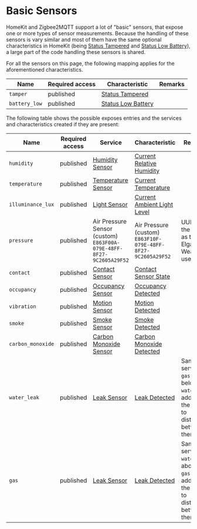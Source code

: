 # Basic Sensors
HomeKit and Zigbee2MQTT support a lot of "basic" sensors, that expose one or more types of sensor measurements.
Because the handling of these sensors is vary similar and most of them have the same optional characteristics in HomeKit (being [Status Tampered](https://developers.homebridge.io/#/characteristic/StatusTampered) and [Status Low Battery](https://developers.homebridge.io/#/characteristic/StatusLowBattery)), a large part of the code handling these sensors is shared.

For all the sensors on this page, the following mapping applies for the aforementioned characteristics.

| Name | Required access | Characteristic | Remarks |
|-|-|-|-|
| `tamper` | published | [Status Tampered](https://developers.homebridge.io/#/characteristic/StatusTampered) |  |
| `battery_low` | published | [Status Low Battery](https://developers.homebridge.io/#/characteristic/StatusLowBattery) |  |

The following table shows the possible exposes entries and the services and characteristics created if they are present:

| Name | Required access | Service | Characteristic | Remarks |
|-|-|-|-|-|
| `humidity` | published | [Humidity Sensor](https://developers.homebridge.io/#/service/HumiditySensor) | [Current Relative Humidity](https://developers.homebridge.io/#/characteristic/CurrentRelativeHumidity) | |
| `temperature` | published | [Temperature Sensor](https://developers.homebridge.io/#/service/TemperatureSensor) | [Current Temperature](https://developers.homebridge.io/#/characteristic/CurrentTemperature) | |
| `illuminance_lux` | published | [Light Sensor](https://developers.homebridge.io/#/service/LightSensor) | [Current Ambient Light Level](https://developers.homebridge.io/#/characteristic/CurrentAmbientLightLevel) | |
| `pressure` | published | Air Pressure Sensor (custom)<br>`E863F00A-079E-48FF-8F27-9C2605A29F52` | Air Pressure (custom)<br>`E863F10F-079E-48FF-8F27-9C2605A29F52` | UUIDs are the same as the Elgato Eve Weather uses. |
| `contact` | published | [Contact Sensor](https://developers.homebridge.io/#/service/ContactSensor) | [Contact Sensor State](https://developers.homebridge.io/#/characteristic/ContactSensorState) | |
| `occupancy` | published | [Occupancy Sensor](https://developers.homebridge.io/#/service/OccupancySensor) | [Occupancy Detected](https://developers.homebridge.io/#/characteristic/OccupancyDetected) | |
| `vibration` | published | [Motion Sensor](https://developers.homebridge.io/#/service/MotionSensor) | [Motion Detected](https://developers.homebridge.io/#/characteristic/MotionDetected) | |
| `smoke` | published | [Smoke Sensor](https://developers.homebridge.io/#/service/SmokeSensor) | [Smoke Detected](https://developers.homebridge.io/#/characteristic/SmokeDetected) | |
| `carbon_monoxide` | published | [Carbon Monoxide Sensor](https://developers.homebridge.io/#/service/CarbonMonoxideSensor) | [Carbon Monoxide Detected](https://developers.homebridge.io/#/characteristic/CarbonMonoxideDetected) | |
| `water_leak` | published | [Leak Sensor](https://developers.homebridge.io/#/service/LeakSensor) | [Leak Detected](https://developers.homebridge.io/#/characteristic/LeakDetected) | Same service as `gas` (see below). `water` is added to the name to distinguish between them. |
| `gas` | published | [Leak Sensor](https://developers.homebridge.io/#/service/LeakSensor) | [Leak Detected](https://developers.homebridge.io/#/characteristic/LeakDetected) | Same service as `water` (see above). `gas` is added to the name to distinguish between them. |